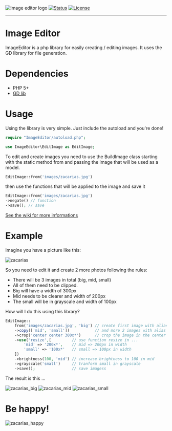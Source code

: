 ![image editor logo](https://user-images.githubusercontent.com/38328740/64390638-0733ae80-d01c-11e9-840d-2c7eede5d811.png)
[![Status](https://img.shields.io/badge/status-active-success.svg)]() 
[![License](https://img.shields.io/badge/license-MIT-blue.svg)](/LICENSE)
***

# Image Editor

ImageEditor is a php library for easily creating / editing images. It uses the GD library for file generation.

# Dependencies

* PHP 5+
* [GD lib](https://www.php.net/manual/pt_BR/book.image.php)

# Usage

Using the library is very simple. Just include the autoload and you're done!

```php
require "ImageEditor/autoload.php";

use ImageEditor\EditImage as EditImage;
```
To edit and create images you need to use the BuildImage class starting with the static method from and passing the image that will be used as a model.
```php
EditImage::from('images/zacarias.jpg') 
```
then use the functions that will be applied to the image and save it
```php
EditImage::from('images/zacarias.jpg')
->negate() // function
->save(); // save
```
[See the wiki for more informations](../../wiki/Using-functions)


# Example

Imagine you have a picture like this:

![zacarias](https://user-images.githubusercontent.com/38328740/64267804-62c34680-cf0d-11e9-970d-24e6d07d5319.jpg)

So you need to edit it and create 2 more photos following the rules:

* There will be 3 images in total (big, mid, small)
* All of them need to be clipped.
* Big will have a width of 300px
* Mid needs to be clearer and width of 200px
* The small will be in grayscale and width of 100px

How will I do this using this library?

```php
EditImage::
    from('images/zacarias.jpg', 'big') // create first image with alias 'big' using image in 'images' folder
    ->copy(['mid', 'small'])           // and more 2 images with alias is 'mid' and 'small'
    ->crop('center center 300x*')      // crop the image in the center using 300px width
    ->use('resize',[         // use function resize in ...
        'mid' => '200x*',    // mid => 200px in width
        'small' => '100x*'   // small => 100px in width
    ])
    ->brightness(100, 'mid') // increase brightness to 100 in mid
    ->grayscale('small')     // tranform small in grayscale
    ->save();                // save imagess
```

The result is this ...

![zacarias_big](https://user-images.githubusercontent.com/38328740/64267805-62c34680-cf0d-11e9-8146-1dd1642e43aa.jpg)
![zacarias_mid](https://user-images.githubusercontent.com/38328740/64267806-62c34680-cf0d-11e9-9373-64cf1ee3cf28.jpg)
![zacarias_small](https://user-images.githubusercontent.com/38328740/64267807-62c34680-cf0d-11e9-9d44-988fff909650.jpg)

# Be happy!

![zacarias_happy](https://user-images.githubusercontent.com/38328740/64267938-a28a2e00-cf0d-11e9-8624-2ae68163a3b2.gif)


